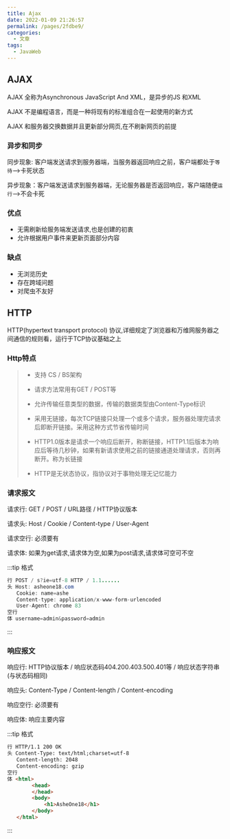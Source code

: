 ```yaml
---
title: Ajax
date: 2022-01-09 21:26:57
permalink: /pages/2fdbe9/
categories:
  - 文章
tags:
  - JavaWeb
---
```

## AJAX

AJAX 全称为Asynchronous JavaScript And XML，是异步的JS 和XML

AJAX 不是编程语言，而是一种将现有的标准组合在一起使用的新方式

AJAX 和服务器交换数据并且更新部分网页,在不刷新网页的前提

### 异步和同步

同步现象: 客户端发送请求到服务器端，当服务器返回响应之前，客户端都处于`等待`-->卡死状态

异步现象：客户端发送请求到服务器端，无论服务器是否返回响应，客户端随便`运行`-->不会卡死

### 优点

- 无需刷新给服务端发送请求,也是创建的初衷
- 允许根据用户事件来更新页面部分内容

### 缺点

- 无浏览历史
- 存在跨域问题
- 对爬虫不友好


## HTTP

HTTP(hypertext transport protocol) 协议,详细规定了浏览器和万维网服务器之间通信的规则看，运行于TCP协议基础之上

### Http特点

> - 支持 CS / BS架构
> 
> - 请求方法常用有GET / POST等
>
> - 允许传输任意类型的数据，传输的数据类型由Content-Type标识
> 
> - 采用无链接，每次TCP链接只处理一个或多个请求，服务器处理完请求后即断开链接。采用这种方式节省传输时间
> 
> - HTTP1.0版本是请求一个响应后断开，称断链接，HTTP1.1后版本为响应后等待几秒钟，如果有新请求使用之前的链接通道处理请求，否则再断开。称为长链接
>
> - HTTP是无状态协议，指协议对于事物处理无记忆能力


### 请求报文

请求行: GET / POST / URL路径 / HTTP协议版本

请求头: Host / Cookie / Content-type / User-Agent

请求空行: 必须要有

请求体: 如果为get请求,请求体为空,如果为post请求,请求体可空可不空

:::tip 格式
```java
行 POST / s?ie=utf-8 HTTP / 1.1......
头 Host: asheone18.com
   Cookie: name=ashe
   Content-type: application/x-www-form-urlencoded
   User-Agent: chrome 83
空行
体 username=admin&password=admin
```
:::

### 响应报文

响应行: HTTP协议版本 / 响应状态码404.200.403.500.401等 / 响应状态字符串(与状态码相同)

响应头: Content-Type / Content-length / Content-encoding

响应空行: 必须要有

响应体: 响应主要内容

:::tip 格式
```html
行 HTTP/1.1 200 OK
头 Content-Type: text/html;charset=utf-8
   Content-length: 2048
   Content-encoding: gzip
空行
体 <html>
        <head>
        </head>
        <body>
            <h1>AsheOne18</h1>
        </body>
   </html>
```
:::


